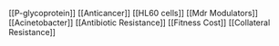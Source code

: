 [[P-glycoprotein]]
[[Anticancer]]
[[HL60 cells]]
[[Mdr Modulators]]
[[Acinetobacter]]
[[Antibiotic Resistance]]
[[Fitness Cost]]
[[Collateral Resistance]]
